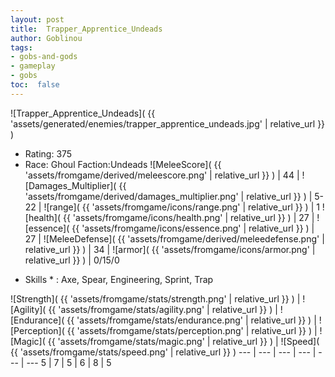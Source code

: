 ```yaml
---
layout: post
title:  Trapper_Apprentice_Undeads
author: Goblinou
tags:
- gobs-and-gods
- gameplay
- gobs
toc:  false
---
```


![Trapper_Apprentice_Undeads]( {{ 'assets/generated/enemies/trapper_apprentice_undeads.jpg' | relative_url }} )
- Rating: 375
- Race: Ghoul  Faction:Undeads
![MeleeScore]( {{ 'assets/fromgame/derived/meleescore.png' | relative_url }} ) | 44 | ![Damages_Multiplier]( {{ 'assets/fromgame/derived/damages_multiplier.png' | relative_url }} ) | 5-22 | ![range]( {{ 'assets/fromgame/icons/range.png' | relative_url }} ) | 1
![health]( {{ 'assets/fromgame/icons/health.png' | relative_url }} ) | 27 | ![essence]( {{ 'assets/fromgame/icons/essence.png' | relative_url }} ) | 27 | ![MeleeDefense]( {{ 'assets/fromgame/derived/meleedefense.png' | relative_url }} ) | 34 | ![armor]( {{ 'assets/fromgame/icons/armor.png' | relative_url }} ) | 0/15/0
* Skills * : Axe, Spear, Engineering, Sprint, Trap

![Strength]( {{ 'assets/fromgame/stats/strength.png' | relative_url }} ) | ![Agility]( {{ 'assets/fromgame/stats/agility.png' | relative_url }} ) | ![Endurance]( {{ 'assets/fromgame/stats/endurance.png' | relative_url }} ) | ![Perception]( {{ 'assets/fromgame/stats/perception.png' | relative_url }} ) | ![Magic]( {{ 'assets/fromgame/stats/magic.png' | relative_url }} ) | ![Speed]( {{ 'assets/fromgame/stats/speed.png' | relative_url }} )
--- | --- | --- | --- | --- | ---
5 | 7 | 5 | 6 | 8 | 5
